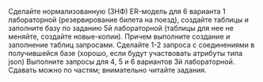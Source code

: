 Сделайте нормализованную (3НФ) ER-модель для 6 варианта 1 лабораторной (резервирование билета на поезд), создайте таблицы и заполните базу по заданию 5й лабораторной (таблицы для нее не меняйте, создайте новые-копии). Причем выполните создание и заполнение таблиц запросами. Сделайте 1-2 запроса с соединениями в получившейся базе (хорошо, если будут участвовать атрибуты типа json)
Выполните запросы для 4, 5 и 6 вариантов 3й лабораторной.
Сдавать можно по частям; внимательно читайте задания.